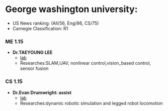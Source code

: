 
# George washington university:
- US News ranking: (All/56, Eng/86, CS/75)
- Carnegie Classification: R1

### ME 1.15

- **Dr.TAEYOUNG LEE**
    - [lab](https://www2.seas.gwu.edu/~tylee/research.html)
    - Researches:SLAM,UAV, nonlinear control,vision_based control, sensor fusion

### CS 1.15
- **Dr.Evan Drumwright: assist**
    - [lab](http://positronicslab.github.io/)
    - Researches:dynamic robotic simulation and legged robot locomotion
